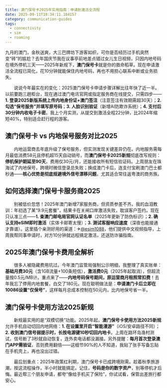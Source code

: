 ```yaml
---
title: 澳门保号卡2025年实用指南：申请到激活全流程
date: 2025-09-11T18:34:11.184157
category: communication-guides
tags:
  - connectivity
  - sim
  - roaming
---
```


九月的澳门，金秋送爽，大三巴牌坊下游客如织，可你是否经历过手机突然变“砖”的尴尬？去年国庆节我在议事亭前地差点错过女儿生日视频，只因内地号码在境外停机三天——2025年新规下，**澳门保号卡**就是你的救命稻草。现在申请激活全流程已简化，花10分钟就能保住内地号码，再也不用担心联系中断或业务损失。

　　说说今年最实在的变化：2025澳门保号卡申请步骤详解比往年快了近一半。以前要跑三趟柜台，现在通过澳门电讯官网或指定服务商在线提交，只需四步——**1. 登录2025新版系统上传内地身份证+澳门签注**（注意签注有效期需超30天）；**2. 勾选“保号服务”并填写原号码**；**3. 人脸识别验证**（新增AI防欺诈系统）；**4. 支付后30分钟内收电子卡密**。我上个月实测，从提交到激活全程22分钟，比2024年缩短40%，特别适合赶行程的游客。

## 澳门保号卡 vs 内地保号服务对比2025

　　内地运营商去年底升级了保号服务，但实测发现关键差异仍在。内地服务需每月最低消费58元且停机超15天自动销号，而**澳门保号卡2025新规**彻底改写规则：**停机保护期延至90天**，费用仅30元/月，还能接收所有短信验证码。上周朋友在珠海试了内地保号，跨境时微信登录总失败；换成澳门卡后，连支付宝刷澳门巴士都秒通——**核心优势是彻底规避境外信号漂移问题**，尤其适合常往返粤澳的商务族。

## 如何选择澳门保号卡服务商2025

　　别被低价忽悠！2025年澳门新增7家服务商，但资质参差不齐。我的血泪教训：年初选了某“9.9元套餐”，结果卡在关闸口岸激活失败，耽误客户签约。现在只认准三点——**1. 查澳门邮电局官网认证名单**（2025年更新了防伪标识）；**2. 确认支持eSIM即时激活**（实体卡邮寄太慢）；**3. 测试客服响应速度**（深夜也能接通才靠谱）。这里插个亲测好用的渠道：✈[@esim1088](https://t.me/s/esim1088)，他们提供中文视频指导，上周我帮同事申请时，对方10分钟就远程搞定激活，还送防诈骗指南。

## 2025年澳门保号卡费用全解析

　　很多人被隐藏费用坑过。今年澳门监管局强制公示明细，我整理了真实账单：**基础月费30元**（含1GB流量+100条短信），**激活费0元**（2025年起取消），但超流量按0.5元/MB计。重点来了——**内地号码保号期间，原运营商月租照常扣费**！去年我忘了停用内地套餐，白交了180元。现在聪明做法是：**申请澳门卡后立即在10086设置“仅保号”**，这样每月总成本控制在50元内，比内地保号省一半。

## 澳门保号卡使用方法2025新规

　　新规最实用的是“双模切换”功能。2025年起，**澳门保号卡使用方法2025新规**允许手机自动切回内地网络：**1. 在设置里开启“智能漫游”**（iOS/安卓路径不同）；**2. 收到澳门信号弱提示时，长按电源键10秒切回内地卡**。上周在路环岛渔村测试，信号断了3秒就自动恢复，连外卖电话都没漏接。另外提醒：**每月首次登录澳门APP需验证**，否则费用翻倍——这细节90%的人不知道，我贴了张手写备忘贴在手机壳上，再也没出过错。

　　最后划重点：2025年政策红利期，澳门保号卡已成跨境刚需。趁着秋季旅游潮，按这流程操作，半小时就能搞定。记住，**号码是你的数字资产**，别等停机才后悔。最近帮三个朋友申请，都夸“像给手机买了保险”，你试试看，保管出差旅行都安心。